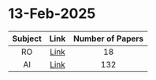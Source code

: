 # 13-Feb-2025

| Subject | Link | Number of Papers |
|:-----:|:----:|:----------------:|
| RO | [Link](https://github.com/KJaebye/EmbodiedAI-Robotics-arXiv-Daily-Reporter/tree/main/13-Feb-2025/RO) | 18 |
| AI | [Link](https://github.com/KJaebye/EmbodiedAI-Robotics-arXiv-Daily-Reporter/tree/main/13-Feb-2025/AI) | 132 |

